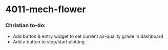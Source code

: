 # 4011-mech-flower

### Christian to-do:
* Add button & entry widget to set current air-quality grade in dashboard
* Add a button to stop/start plotting 
